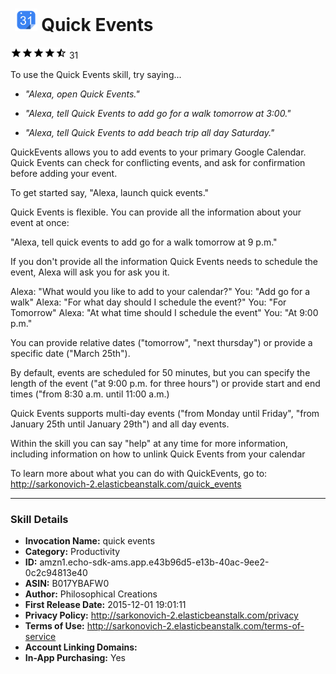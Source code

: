 # &nbsp;<img src="app_icon" alt="Quick Events icon" width="36"> Quick Events
![4.3 stars](../../../images/ic_star_black_18dp_1x.png)![4.3 stars](../../../images/ic_star_black_18dp_1x.png)![4.3 stars](../../../images/ic_star_black_18dp_1x.png)![4.3 stars](../../../images/ic_star_black_18dp_1x.png)![4.3 stars](../../../images/ic_star_half_black_18dp_1x.png) 31

To use the Quick Events skill, try saying...

* *"Alexa, open Quick Events."*

* *"Alexa, tell Quick Events to add go for a walk tomorrow at 3:00."*

* *"Alexa, tell Quick Events to add beach trip all day Saturday."*

QuickEvents allows you to add events to your primary Google Calendar.  Quick Events can check for conflicting events,  and ask for confirmation before adding your event.

To get started say, "Alexa, launch quick events."

Quick Events is flexible. You can provide all the information about your event at once:

"Alexa, tell quick events to add go for a walk tomorrow at 9 p.m."

If you don't provide all the information Quick Events needs to schedule the event, Alexa will ask you for ask you it.

Alexa:  "What would you like to add to your calendar?"
You: "Add go for a walk"
Alexa: "For what day should I schedule the event?"
You: "For Tomorrow"
Alexa: "At what time should I schedule the event"
You: "At 9:00 p.m."

You can provide relative dates  ("tomorrow",  "next thursday") or provide a specific date ("March 25th").

By default, events are scheduled for 50 minutes, but you can specify the length of the event ("at 9:00 p.m. for three hours") or provide start and end times ("from 8:30 a.m. until 11:00 a.m.)

Quick Events supports multi-day events ("from Monday until Friday", "from January 25th until January 29th") and all day events.

Within the skill you can say "help" at any time for more information, including information on how to unlink Quick Events from your calendar

To learn more about what you can do with QuickEvents, go to: http://sarkonovich-2.elasticbeanstalk.com/quick_events

***

### Skill Details

* **Invocation Name:** quick events
* **Category:** Productivity
* **ID:** amzn1.echo-sdk-ams.app.e43b96d5-e13b-40ac-9ee2-0c2c94813e40
* **ASIN:** B017YBAFW0
* **Author:** Philosophical Creations
* **First Release Date:** 2015-12-01 19:01:11
* **Privacy Policy:** http://sarkonovich-2.elasticbeanstalk.com/privacy
* **Terms of Use:** http://sarkonovich-2.elasticbeanstalk.com/terms-of-service
* **Account Linking Domains:** 
* **In-App Purchasing:** Yes
